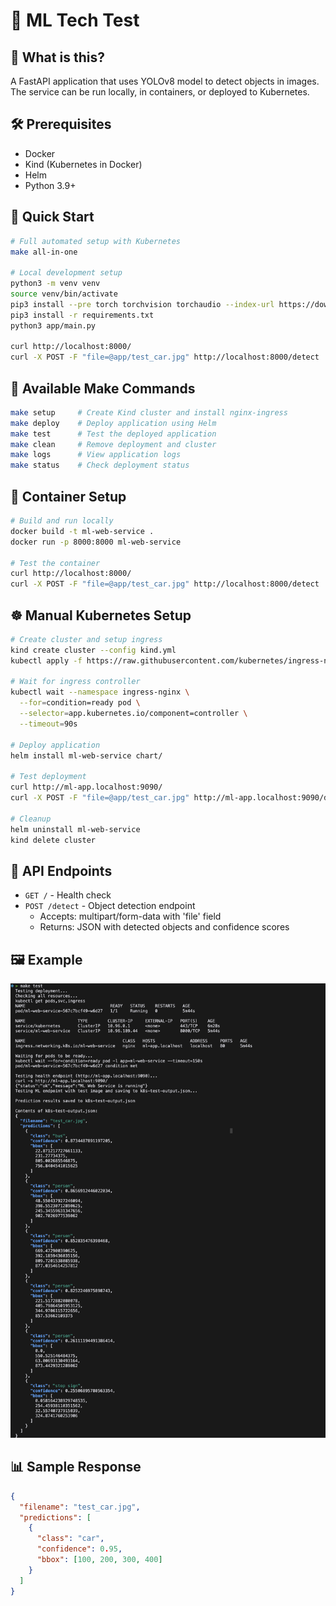 # 🤖 ML Tech Test

## 🎯 What is this?

A FastAPI application that uses YOLOv8 model to detect objects in images. The service can be run locally, in containers, or deployed to Kubernetes.

## 🛠️ Prerequisites

- Docker
- Kind (Kubernetes in Docker)
- Helm
- Python 3.9+

## 🚀 Quick Start

```bash
# Full automated setup with Kubernetes
make all-in-one

# Local development setup
python3 -m venv venv
source venv/bin/activate
pip3 install --pre torch torchvision torchaudio --index-url https://download.pytorch.org/whl/nightly/cpu
pip3 install -r requirements.txt
python3 app/main.py

curl http://localhost:8000/
curl -X POST -F "file=@app/test_car.jpg" http://localhost:8000/detect
```

## 🔧 Available Make Commands

```bash
make setup     # Create Kind cluster and install nginx-ingress
make deploy    # Deploy application using Helm
make test      # Test the deployed application
make clean     # Remove deployment and cluster
make logs      # View application logs
make status    # Check deployment status
```

## 🐳 Container Setup

```bash
# Build and run locally
docker build -t ml-web-service .
docker run -p 8000:8000 ml-web-service

# Test the container
curl http://localhost:8000/
curl -X POST -F "file=@app/test_car.jpg" http://localhost:8000/detect
```

## ☸️ Manual Kubernetes Setup

```bash
# Create cluster and setup ingress
kind create cluster --config kind.yml
kubectl apply -f https://raw.githubusercontent.com/kubernetes/ingress-nginx/main/deploy/static/provider/kind/deploy.yaml

# Wait for ingress controller
kubectl wait --namespace ingress-nginx \
  --for=condition=ready pod \
  --selector=app.kubernetes.io/component=controller \
  --timeout=90s

# Deploy application
helm install ml-web-service chart/

# Test deployment
curl http://ml-app.localhost:9090/
curl -X POST -F "file=@app/test_car.jpg" http://ml-app.localhost:9090/detect

# Cleanup
helm uninstall ml-web-service
kind delete cluster
```

## 📝 API Endpoints

- `GET /` - Health check
- `POST /detect` - Object detection endpoint
  - Accepts: multipart/form-data with 'file' field
  - Returns: JSON with detected objects and confidence scores

## 🖼️ Example

![Local Test Example](images/local-test.png)

## 📊 Sample Response

```json
{
  "filename": "test_car.jpg",
  "predictions": [
    {
      "class": "car",
      "confidence": 0.95,
      "bbox": [100, 200, 300, 400]
    }
  ]
}
```
